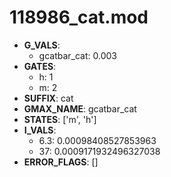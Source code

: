 # 118986_cat.mod

- **G_VALS**:
  - gcatbar_cat: 0.003
- **GATES**:
  - h: 1
  - m: 2
- **SUFFIX**: cat
- **GMAX_NAME**: gcatbar_cat
- **STATES**: ['m', 'h']
- **I_VALS**:
  - 6.3: 0.00098408527853963
  - 37: 0.0009171932496327038
- **ERROR_FLAGS**: []

